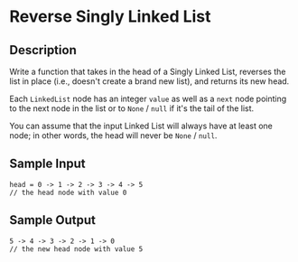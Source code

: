 # Reverse Singly Linked List

## Description
Write a function that takes in the head of a Singly Linked List, reverses the list in place (i.e., doesn't create a brand new list), and returns its new head.

Each `LinkedList` node has an integer `value` as well as a `next` node pointing to the next node in the list or to `None` / `null` if it's the tail of the list.

You can assume that the input Linked List will always have at least one node; in other words, the head will never be `None` / `null`.

## Sample Input
```
head = 0 -> 1 -> 2 -> 3 -> 4 -> 5 
// the head node with value 0
```

## Sample Output
```
5 -> 4 -> 3 -> 2 -> 1 -> 0 
// the new head node with value 5
```